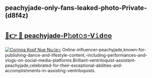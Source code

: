 ## peachyjade-only-fans​-leaked-photo​-Private-(d8f4z)


# <h2><a href="https://mediaupload.pro?title=peachyjade&ref=git">🔗👉 🔴 peachyjade-P𝚑ot𝚘𝚜-V𝚒d𝚎o</a></h2>

[![Corinna Kopf Nue Nu𝚍e𝚜](https://i.imgur.com/0qMVB7G.gif)](https://mediaupload.pro?title=peachyjade&ref=git)
Online-influencer-peachyjade,known-for-publishing-dance-and-lifestyle-content,-including-performances-and-vlogs-on-social-media-platforms.Brilliant-ventriloquist-assistant-peachyjade,celebrated-for-their-exceptional-abilities-and-accomplishments-in-assisting-ventriloquists.  